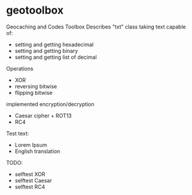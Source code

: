 # geotoolbox
Geocaching and Codes Toolbox
Describes "txt" class taking text capable of:
* setting and getting hexadecimal
* setting and getting binary
* setting and getting list of decimal

Operations
* XOR
* reversing bitwise
* flipping bitwise

implemented encryption/decryption
* Caesar cipher + ROT13
* RC4

Test text:
* Lorem Ipsum
* English translation

TODO:
* selftest XOR
* selftest Caesar
* selftest RC4

